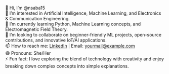 👋 Hi, I’m @nsaba15  
👀 I’m interested in Artificial Intelligence, Machine Learning, and Electronics & Communication Engineering.  
🌱 I’m currently learning Python, Machine Learning concepts, and Electromagnetic Field Theory.  
💞️ I’m looking to collaborate on beginner-friendly ML projects, open-source contributions, and innovative IoT/AI applications.  
📫 How to reach me: [LinkedIn](https://www.linkedin.com) | Email: yourmail@example.com  
😄 Pronouns: She/Her  
⚡ Fun fact: I love exploring the blend of technology with creativity and enjoy breaking down complex concepts into simple explanations.  

